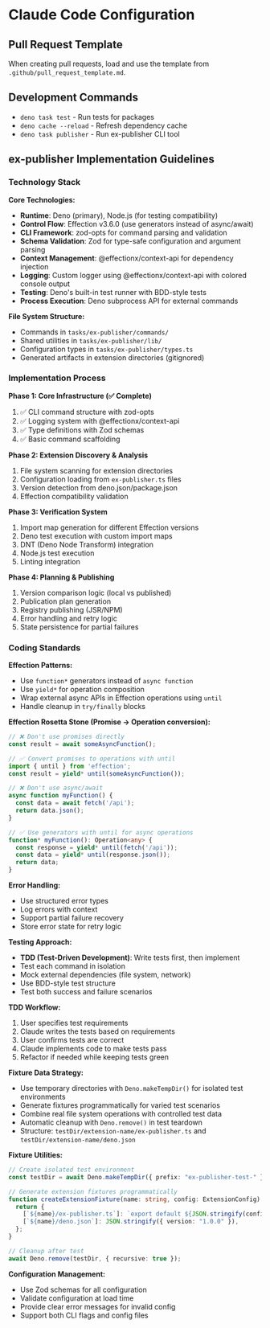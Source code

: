 # Claude Code Configuration

## Pull Request Template

When creating pull requests, load and use the template from
`.github/pull_request_template.md`.

## Development Commands

- `deno task test` - Run tests for packages
- `deno cache --reload` - Refresh dependency cache
- `deno task publisher` - Run ex-publisher CLI tool

## ex-publisher Implementation Guidelines

### Technology Stack

**Core Technologies:**
- **Runtime**: Deno (primary), Node.js (for testing compatibility)
- **Control Flow**: Effection v3.6.0 (use generators instead of async/await)
- **CLI Framework**: zod-opts for command parsing and validation
- **Schema Validation**: Zod for type-safe configuration and argument parsing
- **Context Management**: @effectionx/context-api for dependency injection
- **Logging**: Custom logger using @effectionx/context-api with colored console output
- **Testing**: Deno's built-in test runner with BDD-style tests
- **Process Execution**: Deno subprocess API for external commands

**File System Structure:**
- Commands in `tasks/ex-publisher/commands/`
- Shared utilities in `tasks/ex-publisher/lib/`
- Configuration types in `tasks/ex-publisher/types.ts`
- Generated artifacts in extension directories (gitignored)

### Implementation Process

**Phase 1: Core Infrastructure (✅ Complete)**
1. ✅ CLI command structure with zod-opts
2. ✅ Logging system with @effectionx/context-api
3. ✅ Type definitions with Zod schemas
4. ✅ Basic command scaffolding

**Phase 2: Extension Discovery & Analysis**
1. File system scanning for extension directories
2. Configuration loading from `ex-publisher.ts` files
3. Version detection from deno.json/package.json
4. Effection compatibility validation

**Phase 3: Verification System**
1. Import map generation for different Effection versions
2. Deno test execution with custom import maps
3. DNT (Deno Node Transform) integration
4. Node.js test execution
5. Linting integration

**Phase 4: Planning & Publishing**
1. Version comparison logic (local vs published)
2. Publication plan generation
3. Registry publishing (JSR/NPM)
4. Error handling and retry logic
5. State persistence for partial failures

### Coding Standards

**Effection Patterns:**
- Use `function*` generators instead of `async function`
- Use `yield*` for operation composition
- Wrap external async APIs in Effection operations using `until`
- Handle cleanup in `try/finally` blocks

**Effection Rosetta Stone (Promise → Operation conversion):**
```typescript
// ❌ Don't use promises directly
const result = await someAsyncFunction();

// ✅ Convert promises to operations with until
import { until } from 'effection';
const result = yield* until(someAsyncFunction());

// ❌ Don't use async/await
async function myFunction() {
  const data = await fetch('/api');
  return data.json();
}

// ✅ Use generators with until for async operations
function* myFunction(): Operation<any> {
  const response = yield* until(fetch('/api'));
  const data = yield* until(response.json());
  return data;
}
```

**Error Handling:**
- Use structured error types
- Log errors with context
- Support partial failure recovery
- Store error state for retry logic

**Testing Approach:**
- **TDD (Test-Driven Development)**: Write tests first, then implement
- Test each command in isolation
- Mock external dependencies (file system, network)
- Use BDD-style test structure
- Test both success and failure scenarios

**TDD Workflow:**
1. User specifies test requirements
2. Claude writes the tests based on requirements
3. User confirms tests are correct
4. Claude implements code to make tests pass
5. Refactor if needed while keeping tests green

**Fixture Data Strategy:**
- Use temporary directories with `Deno.makeTempDir()` for isolated test environments
- Generate fixtures programmatically for varied test scenarios
- Combine real file system operations with controlled test data
- Automatic cleanup with `Deno.remove()` in test teardown
- Structure: `testDir/extension-name/ex-publisher.ts` and `testDir/extension-name/deno.json`

**Fixture Utilities:**
```typescript
// Create isolated test environment
const testDir = await Deno.makeTempDir({ prefix: "ex-publisher-test-" });

// Generate extension fixtures programmatically
function createExtensionFixture(name: string, config: ExtensionConfig) {
  return {
    [`${name}/ex-publisher.ts`]: `export default ${JSON.stringify(config)}`,
    [`${name}/deno.json`]: JSON.stringify({ version: "1.0.0" }),
  };
}

// Cleanup after test
await Deno.remove(testDir, { recursive: true });
```

**Configuration Management:**
- Use Zod schemas for all configuration
- Validate configuration at load time
- Provide clear error messages for invalid config
- Support both CLI flags and config files
